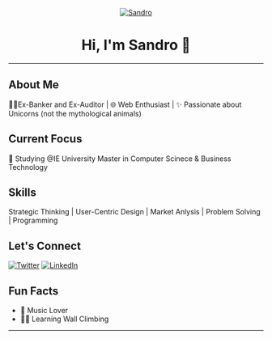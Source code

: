 <div align="center">

[![Sandro](Hawks.jpeg)](https://github.com/Hawx00)

# Hi, I'm Sandro 👋

</div>

---

## About Me

👩‍💻Ex-Banker and Ex-Auditor | 🌐 Web Enthusiast | ✨ Passionate about Unicorns (not the mythological animals)

## Current Focus

🚀 Studying @IE University Master in Computer Scinece & Business Technology

## Skills

Strategic Thinking | User-Centric Design | Market Anlysis | Problem Solving | Programming 
  
## Let's Connect

[![Twitter](https://img.shields.io/twitter/follow/itz_sandro?style=social)](https://twitter.com/itz_sandro)
[![LinkedIn](https://img.shields.io/badge/LinkedIn-Your%20LinkedIn%20Profile-blue)](https://www.linkedin.com/in/sandroalvines/)

## Fun Facts

- 🎸 Music Lover
- 🧗‍♂️ Learning Wall Climbing

</div>

---
